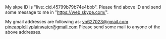 My skpe ID is "live:.cid.45799b79b74e4bbb".
Please find above ID and send some message to me in "https://web.skype.com/".

My gmail addresses are following as:
vn627023@gmail.com
pineapplelilyplainwater@gmail.com
Please send some mail to anyone of the above addresses.




